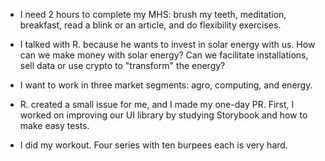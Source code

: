 - I need 2 hours to complete my MHS: brush my teeth, meditation, breakfast, read a blink or an article, and do flexibility exercises.

- I talked with R. because he wants to invest in solar energy with us. How can we make money with solar energy? Can we facilitate installations, sell data or use crypto to "transform" the energy?

- I want to work in three market segments: agro, computing, and energy.

- R. created a small issue for me, and I made my one-day PR. First, I worked on improving our UI library by studying Storybook and how to make easy tests.

- I did my workout. Four series with ten burpees each is very hard.
